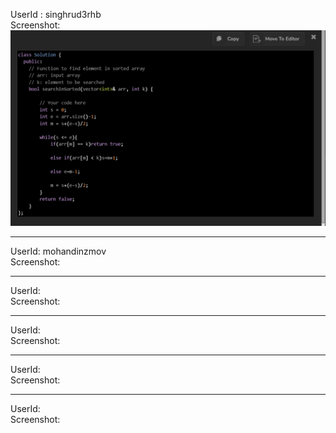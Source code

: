 UserId : singhrud3rhb
<br>
Screenshot: ![Promgram output](https://raw.githubusercontent.com/Rudra2637/image/refs/heads/main/Solution%20.png)
<hr>

UserId: mohandinzmov
<br>
Screenshot: 
<hr>

UserId:
<br>
Screenshot:
<hr>

UserId:
<br>
Screenshot:
<hr>

UserId:
<br>
Screenshot:
<hr>

UserId:
<br>
Screenshot: